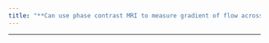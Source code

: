 ```yaml
---
title: "**Can use phase contrast MRI to measure gradient of flow across coarctation and determine hemodynamic significance"
---
```

***

